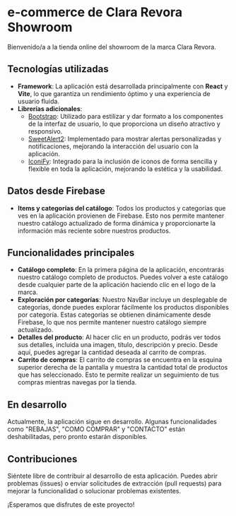 # e-commerce de Clara Revora Showroom

Bienvenido/a a la tienda online del showroom de la marca Clara Revora.

## Tecnologías utilizadas

- **Framework**: La aplicación está desarrollada principalmente con **React** y **Vite**, lo que garantiza un rendimiento óptimo y una experiencia de usuario fluida.
- **Librerías adicionales**: 
  - [Bootstrap](https://getbootstrap.com/): Utilizado para estilizar y dar formato a los componentes de la interfaz de usuario, lo que proporciona un diseño atractivo y responsivo.
  - [SweetAlert2](https://sweetalert2.github.io/): Implementado para mostrar alertas personalizadas y notificaciones, mejorando la interacción del usuario con la aplicación.
  - [IconiFy](https://icon-sets.iconify.design/): Integrado para la inclusión de iconos de forma sencilla y flexible en toda la aplicación, mejorando la estética y la usabilidad.

## Datos desde Firebase

- **Items y categorías del catálogo**: Todos los productos y categorías que ves en la aplicación provienen de Firebase. Esto nos permite mantener nuestro catálogo actualizado de forma dinámica y proporcionarte la información más reciente sobre nuestros productos.

## Funcionalidades principales

- **Catálogo completo**: En la primera página de la aplicación, encontrarás nuestro catálogo completo de productos. Puedes volver a este catálogo desde cualquier parte de la aplicación haciendo clic en el logo de la marca.
- **Exploración por categorías**: Nuestro NavBar incluye un desplegable de categorías, donde puedes explorar fácilmente los productos disponibles por categoría. Estas categorías se obtienen dinámicamente desde Firebase, lo que nos permite mantener nuestro catálogo siempre actualizado.
- **Detalles del producto**: Al hacer clic en un producto, podrás ver todos sus detalles, incluida una imagen, título, descripción y precio. Desde aquí, puedes agregar la cantidad deseada al carrito de compras.
- **Carrito de compras**: El carrito de compras se encuentra en la esquina superior derecha de la pantalla y muestra la cantidad total de productos que has seleccionado. Esto te permite realizar un seguimiento de tus compras mientras navegas por la tienda.

## En desarrollo

Actualmente, la aplicación sigue en desarrollo. Algunas funcionalidades como "REBAJAS", "COMO COMPRAR" y "CONTACTO" están deshabilitadas, pero pronto estarán disponibles.

## Contribuciones

Siéntete libre de contribuir al desarrollo de esta aplicación. Puedes abrir problemas (issues) o enviar solicitudes de extracción (pull requests) para mejorar la funcionalidad o solucionar problemas existentes.

¡Esperamos que disfrutes de este proyecto!
